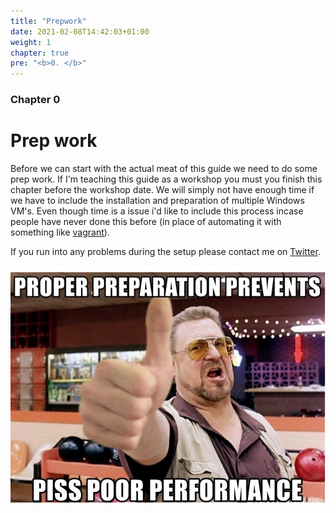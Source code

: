 ```yaml
---
title: "Prepwork"
date: 2021-02-08T14:42:03+01:00
weight: 1
chapter: true
pre: "<b>0. </b>"
---
```


### Chapter 0

# Prep work

Before we can start with the actual meat of this guide we need to do some prep work. If I'm teaching this guide as a workshop you must you finish this chapter before the workshop date. We will simply not have enough time if we have to include the installation and preparation of multiple Windows VM's. Even though time is a issue i'd like to include this process incase people have never done this before (in place of automating it with something like [vagrant](https://www.vagrantup.com/)).

If you run into any problems during the setup please contact me on [Twitter](https://twitter.com/justinperdok).

![The 6 Ps.](sixps.jpeg)
